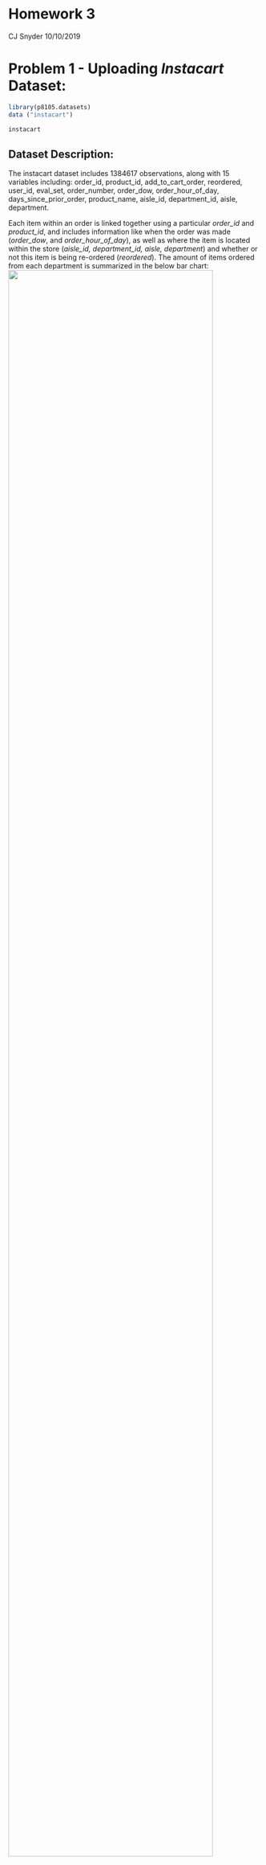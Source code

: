 Homework 3
================
CJ Snyder
10/10/2019

# **Problem 1 - Uploading *Instacart* Dataset:**

``` r
library(p8105.datasets)
data ("instacart")

instacart
```

## **Dataset Description:**

The instacart dataset includes 1384617 observations, along with 15
variables including: order\_id, product\_id, add\_to\_cart\_order,
reordered, user\_id, eval\_set, order\_number, order\_dow,
order\_hour\_of\_day, days\_since\_prior\_order, product\_name,
aisle\_id, department\_id, aisle, department.

Each item within an order is linked together using a particular
*order\_id* and *product\_id*, and includes information like when the
order was made (*order\_dow*, and *order\_hour\_of\_day*), as well as
where the item is located within the store (*aisle\_id, department\_id,
aisle, department*) and whether or not this item is being re-ordered
(*reordered*). The amount of items ordered from each department is
summarized in the below bar chart:
<img src="p8015_hw3_cs3779_files/figure-gfm/unnamed-chunk-2-1.png" width="90%" />

The largest number of orders occured on Sunday according to the below
chart:
<img src="p8015_hw3_cs3779_files/figure-gfm/unnamed-chunk-3-1.png" width="90%" />

The total number of aisles collected by *Instacart* is 134. The aisle
that had the most items ordered from it was **fresh vegetables** with
*150609* items bought, followed closely by **fresh fruits** with
*150473* items bought.

The aisles that had over 10,000 items bought from them are shown in the
below plot (organized from the items that were bought the most to those
that were bought the
least):

<img src="p8015_hw3_cs3779_files/figure-gfm/unnamed-chunk-6-1.png" width="90%" />

The three most popular items bought from aisles labeled as *“baking
ingredients”*, *“dog food care”*, and *“packaged vegetables fruits”* are
as
follows:

| Aisle                      | Prodcut ID | Product Name                                  | Amount Bought |
| :------------------------- | ---------: | :-------------------------------------------- | ------------: |
| baking ingredients         |      23405 | Pure Baking Soda                              |           387 |
| baking ingredients         |      23537 | Light Brown Sugar                             |           499 |
| baking ingredients         |      49533 | Cane Sugar                                    |           336 |
| dog food care              |        722 | Snack Sticks Chicken & Rice Recipe Dog Treats |            30 |
| dog food care              |      17471 | Small Dog Biscuits                            |            26 |
| dog food care              |      23329 | Organix Chicken & Brown Rice Recipe           |            28 |
| packaged vegetables fruits |      21903 | Organic Baby Spinach                          |          9784 |
| packaged vegetables fruits |      27966 | Organic Raspberries                           |          5546 |
| packaged vegetables fruits |      39275 | Organic Blueberries                           |          4966 |

For “baking ingredients”, the three most bought items include *Pure
Baking Soda*, *Light Brown Sugar*, and *Cane Sugar*. For “dog food
care”, they include *Snack Sticks Chicken & Rice Recipe Dog Treats*,
*Small Dog Biscuits*, and *Organix Chicken & Brown Rice Recipe*. For
“packaged vegetables fruits”, they include *Organic Baby Spinach*,
*Organic Raspberries*, and *Organic Blueberries*.

The mean hour of the day in which *Pink Lady Apples* and *Coffee Ice
Cream* are ordered throughout the week are listed in the table
below:

| product\_name    |   Sunday |   Monday |  Tuesday | Wednesday | Thursday |   Friday | Saturday |
| :--------------- | -------: | -------: | -------: | --------: | -------: | -------: | -------: |
| Pink Lady Apples | 13.44118 | 11.36000 | 11.70213 |  14.25000 | 11.55172 | 12.78431 | 11.93750 |
| Coffee Ice Cream | 13.77419 | 14.31579 | 15.38095 |  15.31818 | 15.21739 | 12.26316 | 13.83333 |

According to the above table, it seems as thought “Pink Lady Apples” are
purchased the earliest on Monday, and the latest on Wednesday.
Meanwhile, “Coffee Ice Cream” is purchased the earliest on Friday, and
the latest on Tuesday.

# **Problem 2 - Uploading *BRFSS* Dataset:**

``` r
library(p8105.datasets)
data("brfss_smart2010")

brfss_smart2010
```

## Data Cleaning for *brfss\_smar2010* dataset:

``` r
names(brfss_smart2010)[] <- tolower(names(brfss_smart2010)[])

brfss_smart2010 %>% 
  filter(topic=="Overall Health") %>% 
  count(response)
```

    ## # A tibble: 5 x 2
    ##   response      n
    ##   <chr>     <int>
    ## 1 Excellent  2125
    ## 2 Fair       2125
    ## 3 Good       2125
    ## 4 Poor       2125
    ## 5 Very good  2125

``` r
brfss_smart2010 = 
  brfss_smart2010 %>% 
    filter(topic=="Overall Health",
           response %in% c("Excellent", "Fair", "Good", "Poor")
           ) %>%
  mutate(
    response = as.character(response),
    response = factor(response,levels=c("Poor", "Fair", "Good", "Excellent"))
  )
```

### Question 2a

``` r
brfss_2002 = 
  brfss_smart2010 %>% 
    filter(year=="2002") %>% 
    group_by(locationabbr) %>% 
    summarize(
      unique_location = n_distinct(locationdesc)
    ) %>% 
  filter(unique_location>=7)

kable(brfss_2002)
```

| locationabbr    |                                                                                                                                                     unique\_location |
| :-------------- | -------------------------------------------------------------------------------------------------------------------------------------------------------------------: |
| CT              |                                                                                                                                                                    7 |
| FL              |                                                                                                                                                                    7 |
| MA              |                                                                                                                                                                    8 |
| NC              |                                                                                                                                                                    7 |
| NJ              |                                                                                                                                                                    8 |
| PA              |                                                                                                                                                                   10 |
| In 2002, the st | ates that had 7 or more locations from which the government collected data include Connecticut, Florida, Massachusetts, North Carolina, New Jersey, and Pennsylvania |

``` r
brfss_2010 = 
  brfss_smart2010 %>% 
    filter(year=="2010") %>% 
    group_by(locationabbr) %>% 
    summarize(
      unique_location = n_distinct(locationdesc)
    ) %>% 
  filter(unique_location>=7)

kable(brfss_2010)
```

| locationabbr   |                                                                                                                                                                                                                                          unique\_location |
| :------------- | --------------------------------------------------------------------------------------------------------------------------------------------------------------------------------------------------------------------------------------------------------: |
| CA             |                                                                                                                                                                                                                                                        12 |
| CO             |                                                                                                                                                                                                                                                         7 |
| FL             |                                                                                                                                                                                                                                                        41 |
| MA             |                                                                                                                                                                                                                                                         9 |
| MD             |                                                                                                                                                                                                                                                        12 |
| NC             |                                                                                                                                                                                                                                                        12 |
| NE             |                                                                                                                                                                                                                                                        10 |
| NJ             |                                                                                                                                                                                                                                                        19 |
| NY             |                                                                                                                                                                                                                                                         9 |
| OH             |                                                                                                                                                                                                                                                         8 |
| PA             |                                                                                                                                                                                                                                                         7 |
| SC             |                                                                                                                                                                                                                                                         7 |
| TX             |                                                                                                                                                                                                                                                        16 |
| WA             |                                                                                                                                                                                                                                                        10 |
| While in 2010, | the stats that had 7 or more locations from which the government collected data include California, Colorodo, Florida, Massachusetts, Maryland, North Carolina, Nebraska, New Jersey, New York, Ohio, Pennsylvania, South Carolina, Texas and Washington. |

### Question 2b

``` r
brfss_excel_df = 
  brfss_smart2010 %>% 
    filter(response=="Excellent") %>% 
  group_by(year, locationabbr) %>% 
  mutate(
    mean_data_value = mean(data_value)
  ) %>% 
  select(year, locationabbr, mean_data_value) %>% 
  distinct()
```

#### **Spaghetti-Plot**

``` r
brfss_excel_df %>% 
  ggplot(aes(x=year, y=mean_data_value, group=locationabbr)) +
    geom_line(aes(color=locationabbr)) + 
  labs(
    x = "Year Data was Collected",
    y = "Mean Value of Data Value Across State Collection Locations"
  ) +
  theme(legend.key.width = unit(3,"cm"),
        legend.key.height = unit(0.25, "cm")) 
```

<img src="p8015_hw3_cs3779_files/figure-gfm/unnamed-chunk-14-1.png" width="90%" />

Overall the average “data value” seems to be decreasing over time (from
2002 - 2010) for all participating states. Over the span of this time
frame, there seems to be large variability in the average “data value”
for some states. However, there seems to be a trend over this range of
time that indicates that West Viginia seems to have the lowest overall
data value, while Washington D.C.s seems to have the greatest overall
value.

### Question 2c

``` r
ny_plot_2006 = 
  brfss_smart2010 %>% 
  filter(year=="2006",
         locationabbr=="NY") %>%
  ggplot(aes(x=locationdesc, y=data_value, group=response, color=response)) +
  geom_point() +
  labs(
    title = "NY State 2006 BRFSS Data",
    x = "Data Collection Locations",
    y = "Data Value"
  )
ny_plot_2006
```

``` r
ny_plot_2010 = 
  brfss_smart2010 %>% 
  filter(year=="2010",
         locationabbr=="NY") %>%
  ggplot(aes(x=locationdesc, y=data_value, group=response, color=response)) +
  geom_point() +
  labs(
    title = "NY State 2010 BRFSS Data",
    x = "Data Collection Locations",
    y = "Data Value"
  ) +
  theme(axis.text.x = element_text(size=8,angle=45,vjust=0.45))
ny_plot_2010
```

#### 2006 & 2010 Distribution of Response-Type Data Value by NY State Location

<img src="p8015_hw3_cs3779_files/figure-gfm/unnamed-chunk-16-1.png" width="90%" />

In 2006, the data value for any given “poor” response-type seemed very
similar across locations. This can also be seen with any given “fair”
response-type. However, when looking at “good” and “excellent”
response-types, there seems to be some variability about how they are
classified. For example, in all locations except for *New York County*
the “good” response type had a high data value than the “excellent”
response-type. And the difference between these two responses also
varried greatly, with *Kings County* having the greatest difference,
while for *Westchester County* the values are practically the same.

Similarly to the 2006 dataset, the 2010 dataset still retains the same
pattern of similar data value for “poor” and “fair” response-types
across the various NY-state data collection locations. It is impotant to
note that there are 3 additional locations that were established by
2010, including: *Bronx County*, *Erie County*, and *Monroe County*. In
addition to *New York County*, now *Monroe County*, and *Westchester
County* have it so that their “excellent” response-type have a greater
value than their “good” response-types. Also, instead of *Kings County*,
it now appears that *Bronx County* has the greatest difference between
its “good” and “excellent” response-type data values.

# **Problem 3 - Uploading the *Accelerometer* Dataset:**

``` r
accel_df = read_csv(file="./data/accel_data.csv") %>% 
  janitor::clean_names() %>% 
  mutate(
    day = as.character(day),
    dow = factor(day, c("Saturday", "Sunday", "Monday", "Tuesday", "Wednesday", "Thursday", "Friday"), labels=c("Weekend", "Weekend", "Weekday", "Weekday", "Weekday", "Weekday", "Weekday"))
  )
```

    ## Parsed with column specification:
    ## cols(
    ##   .default = col_double(),
    ##   day = col_character()
    ## )

    ## See spec(...) for full column specifications.

``` r
accel_df[,4:1443] <- sapply(accel_df[, c(4:1443)], as.integer)
```

The *accel\_df* contains 35 observations with 1444 variables. The
majority of the varibales are activity counts for each minute of the day
(starting at midnight, or 12 A.M.), or a total of 1,440 minutes per day.
Each row represents a specific day of the week for the 7 total weeks
data was colleceted on the subject (i.e. 35 totals rows).

## Total Activity for Each Day

``` r
accel_df = 
  accel_df %>%
  mutate(
    total_activity = select(., 4:1443) %>% apply(1, sum, na.rm=TRUE)
  ) 
```

``` r
accel_df_table =
  accel_df %>% 
  select(week, day_id, day, dow, total_activity) %>% 
  rename("Week" = week,
         "Day ID" = day_id,
         "Day of the Week" = day,
         "Weekday/Weekend" = dow,
         "Total Activity" = total_activity)

kable(accel_df_table)
```

| Week | Day ID | Day of the Week | Weekday/Weekend | Total Activity |
| ---: | -----: | :-------------- | :-------------- | -------------: |
|    1 |      1 | Friday          | Weekday         |         480280 |
|    1 |      2 | Monday          | Weekday         |          78674 |
|    1 |      3 | Saturday        | Weekend         |         376254 |
|    1 |      4 | Sunday          | Weekend         |         631105 |
|    1 |      5 | Thursday        | Weekday         |         355218 |
|    1 |      6 | Tuesday         | Weekday         |         306377 |
|    1 |      7 | Wednesday       | Weekday         |         339402 |
|    2 |      8 | Friday          | Weekday         |         568839 |
|    2 |      9 | Monday          | Weekday         |         295431 |
|    2 |     10 | Saturday        | Weekend         |         607175 |
|    2 |     11 | Sunday          | Weekend         |         422018 |
|    2 |     12 | Thursday        | Weekday         |         474048 |
|    2 |     13 | Tuesday         | Weekday         |         423245 |
|    2 |     14 | Wednesday       | Weekday         |         440962 |
|    3 |     15 | Friday          | Weekday         |         467420 |
|    3 |     16 | Monday          | Weekday         |         685910 |
|    3 |     17 | Saturday        | Weekend         |         382928 |
|    3 |     18 | Sunday          | Weekend         |         467052 |
|    3 |     19 | Thursday        | Weekday         |         371230 |
|    3 |     20 | Tuesday         | Weekday         |         381507 |
|    3 |     21 | Wednesday       | Weekday         |         468869 |
|    4 |     22 | Friday          | Weekday         |         154049 |
|    4 |     23 | Monday          | Weekday         |         409450 |
|    4 |     24 | Saturday        | Weekend         |           1440 |
|    4 |     25 | Sunday          | Weekend         |         260617 |
|    4 |     26 | Thursday        | Weekday         |         340291 |
|    4 |     27 | Tuesday         | Weekday         |         319568 |
|    4 |     28 | Wednesday       | Weekday         |         434460 |
|    5 |     29 | Friday          | Weekday         |         620860 |
|    5 |     30 | Monday          | Weekday         |         389080 |
|    5 |     31 | Saturday        | Weekend         |           1440 |
|    5 |     32 | Sunday          | Weekend         |         138421 |
|    5 |     33 | Thursday        | Weekday         |         549658 |
|    5 |     34 | Tuesday         | Weekday         |         367824 |
|    5 |     35 | Wednesday       | Weekday         |         445366 |

Looking at the table of total activity over the 35 days data was
collected on the subject, there was overall more activity at the
beginning of observation, which diminished over time. The amount of
activity seems to be fairly consistent throughout the week, but then the
amount of activity from Friday to Monday drastically shifts from a lot
to very little.

## 24-Hour Activity by Day Followed

``` r
accel_df_plot = 
  accel_df %>% 
  pivot_longer(
    activity_1:activity_1440,
    names_to = "activity_min",
    names_prefix = "activity_",
    values_to = "activity"
  ) %>% 
  select(-total_activity) %>% 
  mutate(
    activity_min = as.numeric(activity_min)
  )

accel_df_plot = 
  accel_df_plot %>% 
    group_by(activity_min = gl(ceiling(50400/60), 60, 50400)) %>% 
    mutate(hour_sum=sum(activity)) %>% 
    rename("activity_hour" = activity_min) %>% 
    ungroup() %>% 
    mutate(activity_hour = as.numeric(activity_hour))

activity_plot = 
  accel_df_plot %>% 
  ggplot(aes(x=activity_hour, y=hour_sum, group=day_id)) +
    geom_line(aes(color=day)) + 
  labs(
    title = "Activity per Day",
    x = "Activity every 24 Hours",
    y = "Activity Amount"
  ) +
  scale_x_continuous(
    breaks = seq(0, 840, 24)
  ) +
   theme(axis.text.x = element_text(angle=90))

activity_plot
```

<img src="p8015_hw3_cs3779_files/figure-gfm/unnamed-chunk-20-1.png" width="90%" />

The plot illustrates more clearly the patterns of activity that were
seen in the above table. Where, at the initiation of observations there
was overall a greater amount of activity than at the end of observation.
A lot of the spike in activity occurred over the weekend, while activity
was more or less steady throughout the weeekdays. Additionally, there
are patterns of extremely small amounts of activity on a few Mondays and
Sundays. This could be from forgetting to have worn the accelerometer,
especially since the amount of activity is so small compared to all
other times.
